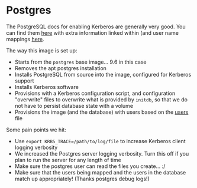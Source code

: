 # Postgres

The PostgreSQL docs for enabling Kerberos are generally very good.  You can find them [here](https://www.postgresql.org/docs/current/static/auth-methods.html) with extra information linked within (and user name mappings [here](https://www.postgresql.org/docs/current/static/auth-username-maps.html).

The way this image is set up:

- Starts from the `postgres` base image... 9.6 in this case
- Removes the apt postgres installation
- Installs PostgreSQL from source into the image, configured for Kerberos support
- Installs Kerberos software
- Provisions with a Kerberos configuration script, and configuration "overwrite" files to overwrite what is provided by `initdb`, so that we do not have to persist database state with a volume
- Provisions the image (and the database) with users based on the [users](../users) file

Some pain points we hit:

- Use `export KRB5_TRACE=/path/to/log/file` to increase Kerberos client logging verbosity
- We increased the Postgres server logging verbosity.  Turn this off if you plan to run the server for any length of time
- Make sure the postgres user can read the files you create... :/
- Make sure that the users being mapped and the users in the database match up appropriately! (Thanks postgres debug logs!)

